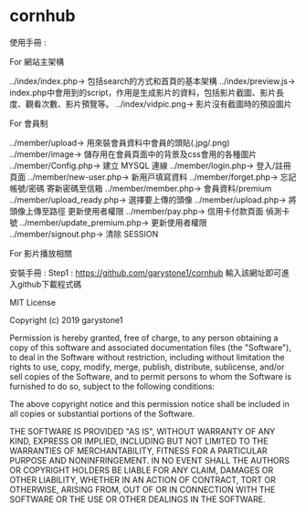 # cornhub

使用手冊 : 

For 網站主架構 

../index/index.php-> 包括search的方式和首頁的基本架構
../index/preview.js-> index.php中會用到的script，作用是生成影片的資料，包括影片截圖、影片長度、觀看次數、影片預覽等。
../index/vidpic.png-> 影片沒有截圖時的預設圖片

For 會員制 

../member/upload-> 用來裝會員資料中會員的頭貼(.jpg/.png)
../member/image-> 儲存用在會員頁面中的背景及css會用的各種圖片
../member/Config.php-> 建立 MYSQL 連線
../member/login.php-> 登入/註冊⾴⾯
../member/new-user.php-> 新⽤⼾填寫資料
../member/forget.php-> 忘記帳號/密碼 寄新密碼⾄信箱
../member/member.php-> 會員資料/premium 
../member/upload_ready.php-> 選擇要上傳的頭像
../member/upload.php-> 將頭像上傳⾄路徑 更新使⽤者權限
../member/pay.php-> 信⽤卡付款⾴⾯ 偵測卡號
../member/update_premium.php-> 更新使⽤者權限
../member/signout.php-> 清除 SESSION

For 影片播放相關





安裝手冊 :
Step1 : https://github.com/garystone1/cornhub 輸入該網址即可進入github下載程式碼


MIT License

Copyright (c) 2019 garystone1

Permission is hereby granted, free of charge, to any person obtaining a copy
of this software and associated documentation files (the "Software"), to deal
in the Software without restriction, including without limitation the rights
to use, copy, modify, merge, publish, distribute, sublicense, and/or sell
copies of the Software, and to permit persons to whom the Software is
furnished to do so, subject to the following conditions:

The above copyright notice and this permission notice shall be included in all
copies or substantial portions of the Software.

THE SOFTWARE IS PROVIDED "AS IS", WITHOUT WARRANTY OF ANY KIND, EXPRESS OR
IMPLIED, INCLUDING BUT NOT LIMITED TO THE WARRANTIES OF MERCHANTABILITY,
FITNESS FOR A PARTICULAR PURPOSE AND NONINFRINGEMENT. IN NO EVENT SHALL THE
AUTHORS OR COPYRIGHT HOLDERS BE LIABLE FOR ANY CLAIM, DAMAGES OR OTHER
LIABILITY, WHETHER IN AN ACTION OF CONTRACT, TORT OR OTHERWISE, ARISING FROM,
OUT OF OR IN CONNECTION WITH THE SOFTWARE OR THE USE OR OTHER DEALINGS IN THE
SOFTWARE.
